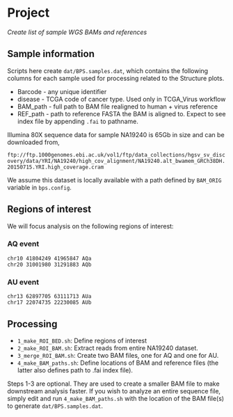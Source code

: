 # Project

*Create list of sample WGS BAMs and references*

## Sample information

Scripts here create `dat/BPS.samples.dat`, which contains the following columns
for each sample used for processing related to the Structure plots.

* Barcode - any unique identifier
* disease - TCGA code of cancer type.  Used only in TCGA_Virus workflow
* BAM_path - full path to BAM file realigned to human + virus reference
* REF_path - path to reference FASTA the BAM is aligned to.  Expect to see index file by appending `.fai` to pathname.

Illumina 80X sequence data for sample NA19240 is 65Gb in size and can be downloaded from,

`ftp://ftp.1000genomes.ebi.ac.uk/vol1/ftp/data_collections/hgsv_sv_discovery/data/YRI/NA19240/high_cov_alignment/NA19240.alt_bwamem_GRCh38DH.20150715.YRI.high_coverage.cram`

We assume this dataset is locally available with a path defined by `BAM_ORIG` variable in `bps.config`.

## Regions of interest

We will focus analysis on the following regions of interest:

### AQ event
```
chr10 41804249 41965847 AQa
chr20 31001980 31291883 AQb
```

### AU event
```
chr13 62897705 63111713 AUa
chr17 22074735 22230085 AUb
```

## Processing

* `1_make_ROI_BED.sh`: Define regions of interest
* `2_make_ROI_BAM.sh`: Extract reads from entire NA19240 dataset.  
* `3_merge_ROI_BAM.sh`: Create two BAM files, one for AQ and one for AU.
* `4_make_BAM_paths.sh`: Define locations of BAM and reference files (the latter also defines path to .fai index file).

Steps 1-3 are optional.  They are used to create a smaller BAM file to make downstream analysis faster.
If you wish to analyze an entire sequence file, simply edit and run `4_make_BAM_paths.sh` with the location of the BAM file(s) to generate `dat/BPS.samples.dat`.

